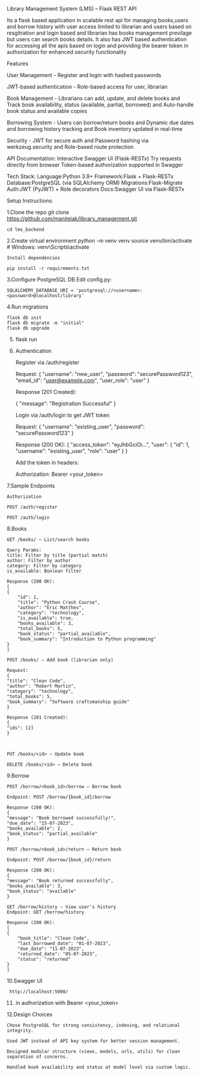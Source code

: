  Library Management System (LMS) – Flask REST API


Its a flask based application in scalable rest api for managing books,users and borrow history with user access limited to librarian and users based on resgitration and login based and librarian has books management previlage but users can search books details. It also has JWT based authentication for accessing all the apis based on login and providing the bearer token in authorization for enhanced security functionality

Features

User Management - Register and login with hashed passwords

JWT-based authentication - Role-based access for user, librarian

Book Management - Librarians can add, update, and delete books and  
    Track book availability, status (available, partial, borrowed) and Auto-handle book status and available copies

Borrowing System - Users can borrow/return books and 
    Dynamic due dates and borrowing history tracking and 
    Book inventory updated in real-time

Security - JWT for secure auth and 
    Password hashing via werkzeug.security and
    Role-based route protection

API Documentation:
    Interactive Swagger UI (Flask-RESTx)
    Try requests directly from browser
    Token-based authorization supported in Swagger

Tech Stack:
    Language:Python 3.9+
    Framework:Flask + Flask-RESTx
    Database:PostgreSQL (via SQLAlchemy ORM)
    Migrations:Flask-Migrate
    Auth:JWT (PyJWT) + Role decorators
    Docs:Swagger UI via Flask-RESTx


Setup Instructions:

1.Clone the repo
    git clone <https://github.com/manitejak/library_management.git>

    cd lms_backend

2.Create virtual environment
    python -m venv venv
    source venv/bin/activate  # Windows: venv\Scripts\activate

    Install dependencies

    pip install -r requirements.txt

3.Configure PostgreSQL DB
    Edit config.py:

    SQLALCHEMY_DATABASE_URI = 'postgresql://<username>:<password>@localhost/library'

4.Run migrations

    flask db init
    flask db migrate -m "initial"
    flask db upgrade


5. flask run


6. Authentication

    Register via /auth/register

    Request:
    {
    "username": "new_user",
    "password": "securePassword123",
    "email_id": "user@example.com",
    "user_role": "user" 
    }
    
    Response (201 Created):

    {
    "message": "Registration Successful"
    }


    Login via /auth/login to get JWT token

    Request:
    {
    "username": "existing_user",
    "password": "securePassword123"
    }

    Response (200 OK):
    {
    "access_token": "eyJhbGciOi...",
    "user": {
        "id": 1,
        "username": "existing_user",
        "role": "user"
    }
    }


    Add the token in headers:

    Authorization: Bearer <your_token>

7.Sample Endpoints

    Authorization

    POST /auth/register

    POST /auth/login

8.Books

    GET /books/ – List/search books

    Query Params:
    title: Filter by title (partial match)
    author: Filter by author
    category: Filter by category
    is_available: Boolean filter

    Response (200 OK):
    [
    {
        "id": 1,
        "title": "Python Crash Course",
        "author": "Eric Matthes",
        "category": "technology",
        "is_available": true,
        "books_available": 3,
        "total_books": 5,
        "book_status": "partial_available",
        "book_summary": "Introduction to Python programming"
    }
    ]

    POST /books/ – Add book (librarian only)

    Request:
    {
    "title": "Clean Code",
    "author": "Robert Martin",
    "category": "technology",
    "total_books": 5,
    "book_summary": "Software craftsmanship guide"
    }

    Response (201 Created):
    {
    "ids": [2]
    }



    PUT /books/<id> – Update book

    DELETE /books/<id> – Delete book

9.Borrow

    POST /borrow/<book_id>/borrow – Borrow book

    Endpoint: POST /borrow/{book_id}/borrow

    Response (200 OK):
    {
    "message": "Book borrowed successfully!",
    "due_date": "15-07-2023",
    "books_available": 2,
    "book_status": "partial_available"
    }

    POST /borrow/<book_id>/return – Return book

    Endpoint: POST /borrow/{book_id}/return

    Response (200 OK):
    {
    "message": "Book returned successfully",
    "books_available": 3,
    "book_status": "available"
    }

    GET /borrow/history – View user's history
    Endpoint: GET /borrow/history

    Response (200 OK):
    [
    {
        "book_title": "Clean Code",
        "last_borrowed_date": "01-07-2023",
        "due_date": "11-07-2023",
        "returned_date": "05-07-2023",
        "status": "returned"
    }
    ]


10.Swagger UI

     http://localhost:5000/

11. in authorization with Bearer <your_token>

12.Design Choices

    Chose PostgreSQL for strong consistency, indexing, and relational integrity.

    Used JWT instead of API key system for better session management.

    Designed modular structure (views, models, urls, utils) for clean separation of concerns.

    Handled book availability and status at model level via custom logic.


